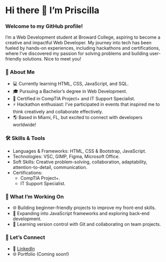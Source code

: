 # Hi there 👋 I’m Priscilla 

### Welcome to my GitHub profile!
I’m a Web Development student at Broward College, aspiring to become a creative and impactful Web Developer. My journey into tech has been fueled by hands-on experiences, including hackathons and certifications, where I’ve discovered my passion for solving problems and building user-friendly solutions. Nice to meet you!


### 🌟 About Me
- 💻 Currently learning HTML, CSS, JavaScript, and SQL.
- 🎓 Pursuing a Bachelor’s degree in Web Development.
- 📜 Certified in CompTIA Project+ and IT Support Specialist.
- ⚡ Hackathon enthusiast: I’ve participated in events that inspired me to think creatively and collaborate effectively.
- 🌎 Based in Miami, FL, but excited to connect with developers worldwide!

### 🛠️ Skills & Tools
- Languages & Frameworks: HTML, CSS & Bootstrap, JavaScript.
- Technologies: VSC, GIMP, Figma, Microsoft Office.
- Soft Skills: Creative problem-solving, collaboration, adaptability, attention-to-detail, communication.
- Certifications:
  - CompTIA Project+.
  - IT Support Specialist.

### 🚀 What I’m Working On
- 🌐 Building beginner-friendly projects to improve my front-end skills.
- 🎯 Expanding into JavaScript frameworks and exploring back-end development.
- 🌱 Learning version control with Git and collaborating on team projects.

### 🤝 Let’s Connect
- 💼 [LinkedIn](https://www.linkedin.com/in/priscilla-lantigua/)
- 🌐 Portfolio (Coming soon!)










<!--
**curlypriscilla/curlypriscilla** is a ✨ _special_ ✨ repository because its `README.md` (this file) appears on your GitHub profile.

Here are some ideas to get you started:

- 🔭 I’m currently working on ...
- 🌱 I’m currently learning ...
- 👯 I’m looking to collaborate on ...
- 🤔 I’m looking for help with ...
- 💬 Ask me about ...
- 📫 How to reach me: ...
- 😄 Pronouns: ...
- ⚡ Fun fact: ...
-->

